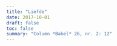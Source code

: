```yaml
---
title: "Liefde"
date: 2017-10-01
draft: false
toc: false
summary: "Column *Babel* 26, nr. 2: 12"
---
```


